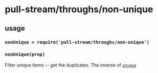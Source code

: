 # pull-stream/throughs/non-unique

## usage

### `nonUnique = require('pull-stream/throughs/non-unique')`

### `nonUnique(prop)`

Filter unique items -- get the duplicates.
The inverse of [`unique`](./unique.md)
